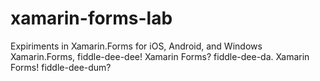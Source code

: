 # xamarin-forms-lab  
Expiriments in Xamarin.Forms for iOS, Android, and Windows
Xamarin.Forms, fiddle-dee-dee!
Xamarin Forms? fiddle-dee-da.
Xamarin Forms! fiddle-dee-dum?
